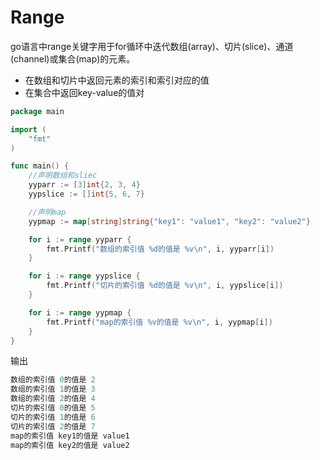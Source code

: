# Range

go语言中range关键字用于for循环中迭代数组(array)、切片(slice)、通道(channel)或集合(map)的元素。

* 在数组和切片中返回元素的索引和索引对应的值
* 在集合中返回key-value的值对

```go
package main

import (
	"fmt"
)

func main() {
	//声明数组和sliec
	yyparr := [3]int{2, 3, 4}
	yypslice := []int{5, 6, 7}

	//声明map
	yypmap := map[string]string{"key1": "value1", "key2": "value2"}

	for i := range yyparr {
		fmt.Printf("数组的索引值 %d的值是 %v\n", i, yyparr[i])
	}

	for i := range yypslice {
		fmt.Printf("切片的索引值 %d的值是 %v\n", i, yypslice[i])
	}

	for i := range yypmap {
		fmt.Printf("map的索引值 %v的值是 %v\n", i, yypmap[i])
	}
}
```

输出

```go
数组的索引值 0的值是 2
数组的索引值 1的值是 3
数组的索引值 2的值是 4
切片的索引值 0的值是 5
切片的索引值 1的值是 6
切片的索引值 2的值是 7
map的索引值 key1的值是 value1
map的索引值 key2的值是 value2
```

